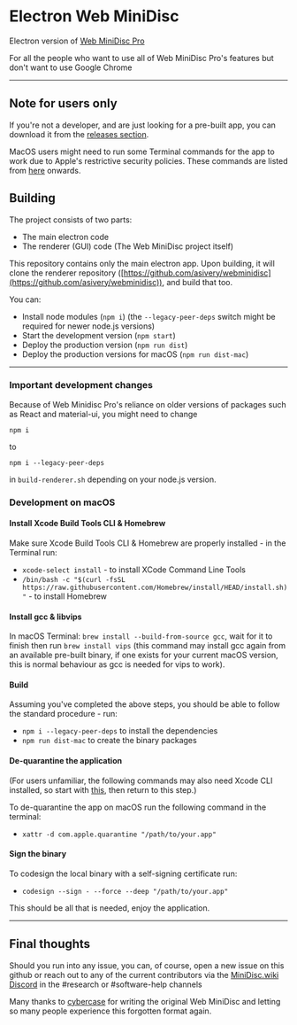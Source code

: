 # Electron Web MiniDisc

Electron version of [Web MiniDisc Pro](https://github.com/asivery/webminidisc)

For all the people who want to use all of Web MiniDisc Pro's features but don't want to use Google Chrome
____

## Note for users only

If you're not a developer, and are just looking for a pre-built app, you can download it from the [releases section](https://github.com/asivery/ElectronWMD/releases).

MacOS users might need to run some Terminal commands for the app to work due to Apple's restrictive security policies. These commands are listed from [here](#de-quarantine-the-application) onwards.


## Building
The project consists of two parts:
- The main electron code
- The renderer (GUI) code (The Web MiniDisc project itself)

This repository contains only the main electron app.
Upon building, it will clone the renderer repository ([https://github.com/asivery/webminidisc](https://github.com/asivery/webminidisc)), and build that too.

You can:
- Install node modules (`npm i`) (the `--legacy-peer-deps` switch might be required for newer node.js versions)
- Start the development version (`npm start`)
- Deploy the production version (`npm run dist`)
- Deploy the production versions for macOS (`npm run dist-mac`)
____

### Important development changes

Because of Web Minidisc Pro's reliance on older versions of packages such as React and material-ui, you might need to change

```
npm i
```

to

```
npm i --legacy-peer-deps
```

in `build-renderer.sh` depending on your node.js version.

### Development on macOS
#### Install Xcode Build Tools CLI & Homebrew

Make sure Xcode Build Tools CLI & Homebrew are properly installed - in the Terminal run:
- `xcode-select install` - to install XCode Command Line Tools
- `/bin/bash -c "$(curl -fsSL https://raw.githubusercontent.com/Homebrew/install/HEAD/install.sh)"` - to install Homebrew

#### Install gcc & libvips

In macOS Terminal: `brew install --build-from-source gcc`, wait for it to finish then run `brew install vips` (this command may install gcc again from an available pre-built binary, if one exists for your current macOS version, this is normal behaviour as gcc is needed for vips to work).

#### Build
Assuming you've completed the above steps, you should be able to follow the standard procedure - run:

- `npm i --legacy-peer-deps` to install the dependencies
- `npm run dist-mac` to create the binary packages

#### De-quarantine the application
(For users unfamiliar, the following commands may also need Xcode CLI installed, so start with [this](#install-xcode-build-tools-cli--homebrew), then return to this step.)

To de-quarantine the app on macOS run the following command in the terminal:

- `xattr -d com.apple.quarantine "/path/to/your.app"`

#### Sign the binary

To codesign the local binary with a self-signing certificate run:

- `codesign --sign - --force --deep "/path/to/your.app"`

This should be all that is needed, enjoy the application.
____

## Final thoughts

Should you run into any issue, you can, of course, open a new issue on this github or reach out to any of the current contributors via the [MiniDisc.wiki Discord](https://minidisc.wiki/discord) in the #research or #software-help channels


Many thanks to [cybercase](https://github.com/cybercase) for writing the original Web MiniDisc and letting so many people experience this forgotten format again.
